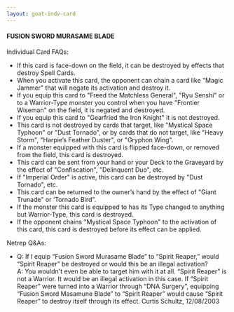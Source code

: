 ```yaml
---
layout: goat-indv-card
---
```


#### FUSION SWORD MURASAME BLADE

Individual Card FAQs:

*   If this card is face-down on the field, it can be destroyed by effects that destroy Spell Cards.
*   When you activate this card, the opponent can chain a card like "Magic Jammer" that will negate its activation and destroy it.
*   If you equip this card to "Freed the Matchless General", "Ryu Senshi" or to a Warrior-Type monster you control when you have "Frontier Wiseman" on the field, it is negated and destroyed.
*   If you equip this card to "Gearfried the Iron Knight" it is not destroyed.
*   This card is not destroyed by cards that target, like "Mystical Space Typhoon" or "Dust Tornado", or by cards that do not target, like "Heavy Storm", "Harpie’s Feather Duster", or "Gryphon Wing".
*   If a monster equipped with this card is flipped face-down, or removed from the field, this card is destroyed.
*   This card can be sent from your hand or your Deck to the Graveyard by the effect of "Confiscation", "Delinquent Duo", etc.
*   If "Imperial Order" is active, this card can be destroyed by "Dust Tornado", etc.
*   This card can be returned to the owner’s hand by the effect of "Giant Trunade" or ‘Tornado Bird".
*   If the monster this card is equipped to has its Type changed to anything but Warrior-Type, this card is destroyed.
*   If the opponent chains "Mystical Space Typhoon" to the activation of this card, this card is destroyed before its effect can be applied.

Netrep Q&As:

*   Q: If I equip “Fusion Sword Murasame Blade” to “Spirit Reaper,” would “Spirit Reaper” be destroyed or would this be an illegal activation?  
    A: You wouldn't even be able to target him with it at all. “Spirit Reaper” is not a Warrior. It would be an illegal activation in this case. If “Spirit Reaper” were turned into a Warrior through “DNA Surgery”, equipping “Fusion Sword Masamune Blade” to “Spirit Reaper” would cause “Spirit Reaper” to destroy itself through its effect. Curtis Schultz, 12/08/2003